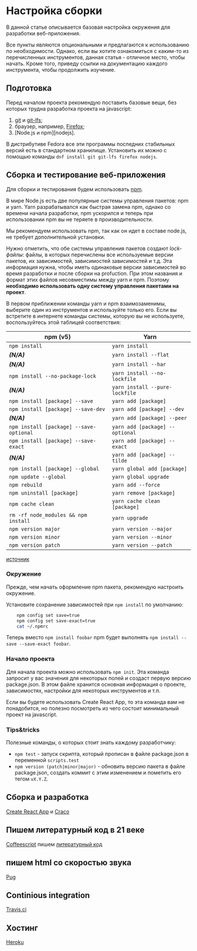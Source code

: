 # Настройка сборки

В данной статье описывается базовая настройка окружения
для разработки веб-приложения.

Все пункты являются опциональными и предлагаются к использованию по необходимости.
Однако, если вы хотите ознакомиться с каким-то из перечисленных инструментов,
данная статья - отличное место, чтобы начать.
Кроме того, приведу ссылки на документацию каждого инструмента, чтобы
продолжить изучение.

## Подготовка

Перед началом проекта рекомендую поставить базовые вещи, без которых
трудна разработка проекта на javascript:

1. [git][git] и [git-lfs][git-lfs];
1. браузер, например, [Firefox][firefox];
1. [Node.js и npm][nodejs].

В дистрибутиве Fedora все эти программы последних стабильных версий есть в стандартном
хранилище. Установить их можно с помощью команды `dnf install git git-lfs firefox nodejs`.

## Cборка и тестирование веб-приложения

Для сборки и тестирования будем использовать [npm].

В мире Node.js есть две популярные системы управления
пакетов: npm и yarn. Yarn разрабатывался как быстрая замена
npm, однако со времени начала разработки, npm ускорился и
теперь при использовании npm вы не теряете в производительности.

Мы рекомендуем использовать npm, так как он идет в составе
node.js, не требует дополнительной установки.

Нужно отметить, что обе системы управления пакетов создают *lock-файлы*:
файлы, в которых перечислены все используемые версии пакетов, их зависимостей,
зависимостей зависимостей и т.д. Эта информация нужна, чтобы иметь
одинаковые версии зависимостей во время разработки и после
сборки на profuction. При этом названия и формат этих файлов
несовместимы между yarn и npm. Поэтому **необходимо использовать
одну систему управления пакетами на проект**.

В первом приближении команды yarn и npm взаимозаменимы, выберите один из
инструментов и используйте только его. Если вы встретите в интернете команды системы,
которую вы не используете, воспользуйтесь этой таблицей соответствия:

| npm (v5)                                | Yarn                                      |
| --------------------------------------- | ----------------------------------------- |
| `npm install`                           | `yarn install`                            |
| **_(N/A)_**                             | `yarn install --flat`                     |
| **_(N/A)_**                             | `yarn install --har`                      |
| `npm install --no-package-lock`         | `yarn install --no-lockfile`              |
| **_(N/A)_**                             | `yarn install --pure-lockfile`            |
| `npm install [package] --save`          | `yarn add [package]`                      |
| `npm install [package] --save-dev`      | `yarn add [package] --dev`                |
| **_(N/A)_**                             | `yarn add [package] --peer`               |
| `npm install [package] --save-optional` | `yarn add [package] --optional`           |
| `npm install [package] --save-exact`    | `yarn add [package] --exact`              |
| **_(N/A)_**                             | `yarn add [package] --tilde`              |
| `npm install [package] --global`        | `yarn global add [package]`               |
| `npm update --global`                   | `yarn global upgrade`                     |
| `npm rebuild`                           | `yarn add --force`                        |
| `npm uninstall [package]`               | `yarn remove [package]`                   |
| `npm cache clean`                       | `yarn cache clean [package]`              |
| `rm -rf node_modules && npm install`    | `yarn upgrade`                            |
| `npm version major`                     | `yarn version --major`                    |
| `npm version minor`                     | `yarn version --minor`                    |
| `npm version patch`                     | `yarn version --patch`                    |

[источник][comparing-npm-yarn]

### Окружение

Прежде, чем начать оформление npm пакета, рекомендую настроить окружение.

Установите сохранение зависимостей при `npm install` по умолчанию:

```bash
    npm config set save=true
    npm config set save-exact=true
    cat ~/.npmrc
```

Теперь вместо `npm install foobar` npm будет выполнять `npm install --save --save-exact foobar`.

### Начало проекта

Для начала проекта можно использовать `npm init`. Эта команда запросит у вас значения для
некоторых полей и создаст первую версию package.json. В этом файле хранится основная информация
о проекте, зависимостях, настройки для некоторых инструментов и т.п.

Если вы будете использовать Create React App, то эта команда вам не понадобится, но полезно
посмотреть из чего состоит минимальный проект на javascript.

### Tips&tricks

Полезные команды, о которых стоит знать каждому разработчику:

- `npm test` - запуск скрипта, который прописан в файле package.json в переменной `scripts.test`
- `npm version (patch|minor|major)` - обновить версию пакета в файле package.json,
  создать коммит с этим изменением и пометить его тегом `vX.Y.Z`.

## Сборка и разработка

[Create React App] и [Craco]

## Пишем литературный код в 21 веке

[Coffeescript] пишем [литературный код][literate-programming]

## пишем html со скоростью звука

[Pug]

## Continious integration

[Travis.ci]

## Хостинг

[Heroku]

[Npm]: https://docs.npmjs.com/
[Craco]: https://github.com/sharegate/craco/blob/master/packages/craco/README.md#configuration-overview
[Create React App]: https://facebook.github.io/create-react-app/docs/getting-started
[Coffeescript]: https://coffeescript.org/#introduction
[literate-programming]: https://en.wikipedia.org/wiki/Literate_programming
[pug]: https://pugjs.org/api/getting-started.html
[Travis.ci]: https://docs.travis-ci.com/user/languages/javascript-with-nodejs/
[Heroku]: https://www.heroku.com/nodejs
[comparing-npm-yarn]: https://yarnpkg.com/lang/en/docs/migrating-from-npm/#toc-cli-commands-comparison
[git]: https://git-scm.com/
[git-lfs]: https://git-lfs.github.com/
[fedora]: https://getfedora.org/
[firefox]: https://www.mozilla.org/en-US/firefox/
